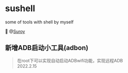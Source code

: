 # sushell
some of tools with shell by myself

🌈 @[Suroy](https://suroy.cn)

## 新增ADB启动小工具(**adbon**)
> 在root下可以实现自动启动ADBwifi功能，实现远程ADB  
> 2022.2.15